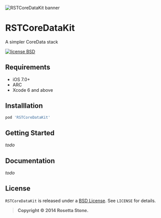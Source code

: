 ![RSTCoreDataKit banner][bannerLink]

# RSTCoreDataKit

A simpler CoreData stack

[![license BSD](http://img.shields.io/badge/license-BSD-orange.png)][bsdLink]

## Requirements

* iOS 7.0+
* ARC
* Xcode 6 and above

## Installlation

````ruby
pod 'RSTCoreDataKit'
````

## Getting Started

*todo*

## Documentation

*todo*

## License

`RSTCoreDataKit` is released under a [BSD License][bsdLink]. See `LICENSE` for details.

>**Copyright &copy; 2014 Rosetta Stone.**

[bsdLink]:http://opensource.org/licenses/BSD-3-Clause
[bannerLink]:https://bytebucket.org/livemocha/rstcoredatakit/raw/8b9fa998ebae1972ae3f890525ed033367e1c46f/banner.jpg?token=bf14bd9749c56f42586bd0e41ac9f4a93ce99a0a